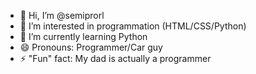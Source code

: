- 👋 Hi, I’m @semiprorl
- 👀 I’m interested in programmation (HTML/CSS/Python)
- 🌱 I’m currently learning Python
- 😄 Pronouns: Programmer/Car guy
- ⚡ "Fun" fact: My dad is actually a programmer

<!---
semiprorl/semiprorl is a ✨ special ✨ repository because its `README.md` (this file) appears on your GitHub profile.
You can click the Preview link to take a look at your changes.
--->
